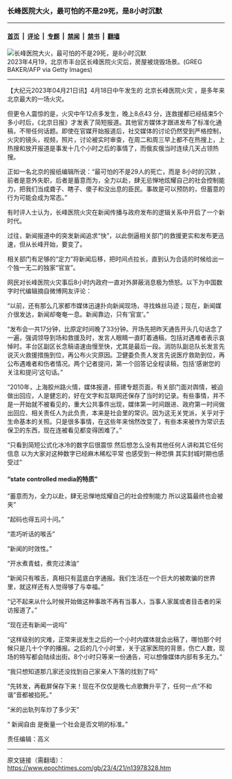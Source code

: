 ### 长峰医院大火，最可怕的不是29死，是8小时沉默

---

#### [首页](../../../..?n13978328) &nbsp;|&nbsp; [评论](../../../../../epoch-comment?n13978328) &nbsp;|&nbsp; [专题](../../../../../epoch-special?n13978328) &nbsp;|&nbsp; [禁闻](../../../../../epoch-news?n13978328) &nbsp;|&nbsp; [禁书](../../../../../books?n13978328) &nbsp;|&nbsp; [翻墙](https://github.com/gfw-breaker/nogfw/blob/master/README.md?n13978328)


<div><img alt="长峰医院大火，最可怕的不是29死，是8小时沉默" class="attachment-djy_600_400 size-djy_600_400 wp-post-image" src="https://i.epochtimes.com/assets/uploads/2023/04/id13978331-GettyImages-1251970999-.jpeg"/>
<div class="caption">
 2023年4月19，北京市丰台区长峰医院火灾后，房屋被烧毁场景。(GREG BAKER/AFP via Getty Images)
</div></div><hr/><div class="post_content" id="artbody" itemprop="articleBody">
 <!-- article content begin -->
 <p>
  【大纪元2023年04月21日讯】4月18日中午发生的
  <ok href="https://www.epochtimes.com/gb/tag/%E5%8C%97%E4%BA%AC%E9%95%BF%E5%B3%B0%E5%8C%BB%E9%99%A2%E7%81%AB%E7%81%BE.html">
   北京长峰医院火灾
  </ok>
  ，是多年来北京最大的一场火灾。
 </p>
 <p>
  但更令人震惊的是，火灾中午12点多发生，晚上8点43 分，连救援都已经结束5个多小时后，《北京日报》才发表了简短报道。其他官方媒体才跟进发布了标准化通稿，不带任何话题。即使在官媒开始报道后，社交媒体的讨论仍然受到严格控制，火灾的镜头，视频，照片，讨论被实时审查，在周二和周三早上都不在热搜上，上热搜和放开报道是事发十几个小时之后的事情了，而俄亥俄当时连续几天占领热搜。
 </p>
 <p>
  正如一名北京的报纸编辑所说：“最可怕的不是29人的死亡，而是
  <ok href="https://www.epochtimes.com/gb/tag/8%E5%B0%8F%E6%97%B6%E7%9A%84%E6%B2%89%E9%BB%98.html">
   8小时的沉默
  </ok>
  ，前者是意外失职，后者是蓄意而为，全力以赴，肆无忌惮地炫耀自己的社会控制能力，把我们当成聋子、瞎子、傻子和没出息的臣民。事故是可以预防的，但蓄意的行为可能会成为常态。”
 </p>
 <p>
  有时评人士认为，长峰医院火灾在新闻传播与政府发布的逻辑关系中开启了一个新时代。
 </p>
 <p>
  过往，新闻报道中的突发新闻追求“快”，以此倒逼相关部门的救援更实和发布更迅速，但从长峰开始，要变了。
 </p>
 <p>
  相关部门有足够的“定力”将新闻后移，把时间点拉长，直到认为合适的时候给出一个独一无二的独家“官宣”。
 </p>
 <p>
  网民对长峰医院火灾事后8小时内政府一直对外屏蔽消息极为愤怒。以下为中国数字时代编辑摘自微博网友评论：
 </p>
 <p>
  “以前，还有那么几家都市媒体迅速扑向新闻现场，寻找蛛丝马迹；现在，新闻媒介很发达，新闻却奄奄一息。新闻靠边，只有‘官宣’。”
 </p>
 <p>
  “发布会一共17分钟，比原定时间晚了33分钟。开场先把昨天通告开头几句话念了一遍，强调领导到场和救援及时，发言人眼睛一直盯着通稿，包括对遇难者表示哀悼时。丰台区副区长念稿语速由慢至快，尤其是最后一段。消防队副总队长发言先说灭火救援措施到位，再公布火灾原因。卫健委负责人发言先说医疗救助到位，再公布遇难者和伤者情况。两个记者提问，第一个回答记全程读稿，包括‘感谢您的关注和提问’这句话。”
 </p>
 <p>
  “2010年，上海胶州路火情，媒体报道，搭建专题页面，有关部门面对舆情，被迫做出回应，人是健忘的，好在文字和互联网还保存了当时的记录。有些事情，并不是一开始就不被看见的，重大公共事件出现，媒体第一时间跟进、政府第一时间做出回应、相关责任人为此负责，本来是社会里的常识。因为这无关党派，关乎对于生命基本的关照。只是很多事情，在这些年来悄然改变了，有些本来被作为常识去保卫的东西，现在连被看见都变得困难了。”
 </p>
 <p>
  “只看到简短公式化冰冷的数字后很震惊 然后想怎么没有其他任何人讲和其它任何信息 以为大家对这种数字已经麻木稀松平常 也感受到一种恐惧 其实封城时期也感受过”
 </p>
 <h4>
  “state controlled media的特质”
 </h4>
 <p>
  “蓄意而为，全力以赴，肆无忌惮地炫耀自己的社会控制能力 所以这篇最终也会被夹”
 </p>
 <p>
  “起码也得五问十问。”
 </p>
 <p>
  “乖巧听话的喉舌”
 </p>
 <p>
  “新闻的时效性。”
 </p>
 <p>
  “开水煮青蛙，煮完过沸油”
 </p>
 <p>
  “新闻只有喉舌，真相只有蓝底白字通报。我们生活在一个巨大的被欺骗的世界里，就这样还有人觉得够了与幸福。”
 </p>
 <p>
  “记不起来从什么时候开始做这种事故不再有当事人，当事人家属或者目击者的采访报道了。”
 </p>
 <p>
  “现在还有新闻一说吗”
 </p>
 <p>
  “这样级别的灾难，正常来说发生之后的一个小时内媒体就会出稿了，哪怕那个时候只是几十个字的播报。之后的几个小时里，关于这家医院的背景，伤亡人数，现场的特写都会陆续出街。8个小时只等来一份通告，可以想像媒体内部有多无力。”
 </p>
 <p>
  “我只想知道那几家还没找到自己家亲人下落的找到了吗”
 </p>
 <p>
  “先转发，再截屏保存下来！现在不仅仅是晚七点歌舞升平了，任何一点“不和谐”音都被掐死。”
 </p>
 <p>
  “米的出轨列车炒了多少天”
 </p>
 <p>
  “
  <ok href="https://www.epochtimes.com/gb/tag/%E6%96%B0%E9%97%BB%E8%87%AA%E7%94%B1.html">
   新闻自由
  </ok>
  是衡量一个社会是否文明的标准。”
 </p>
 <p>
  责任编辑：高义
 </p>
 <!-- article content end -->
 <div id="below_article_ad">
 </div>
</div>


---

原文链接（需翻墙）：https://www.epochtimes.com/gb/23/4/21/n13978328.htm